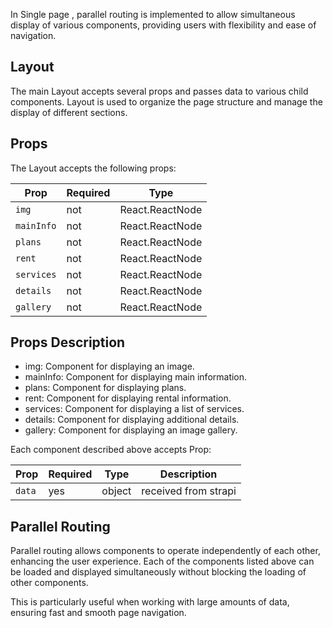 In Single page , parallel routing is implemented to allow simultaneous display of various components, providing users with flexibility and ease of navigation.

## Layout 
The main Layout accepts several props and passes data to various child components. Layout is used to organize the page structure and manage the display of different sections.

## Props
The Layout  accepts the following props:

| Prop | Required | Type |
| ---  | ---      | ---  |
| `img` | not | React.ReactNode |
| `mainInfo` | not | React.ReactNode |
| `plans` | not | React.ReactNode |
| `rent` | not | React.ReactNode |
| `services` | not | React.ReactNode |
| `details` | not | React.ReactNode |
| `gallery` | not | React.ReactNode |


## Props Description

- img: Component for displaying an image.
- mainInfo: Component for displaying main information.
- plans: Component for displaying plans.
- rent: Component for displaying rental information.
- services: Component for displaying a list of services.
- details: Component for displaying additional details.
- gallery: Component for displaying an image gallery.

Each component described above accepts Prop:

| Prop   | Required | Type   | Description          |
| ------ | -------- | ------ | -------------------- |
| `data` | yes      | object | received from strapi |


## Parallel Routing
Parallel routing allows components to operate independently of each other, enhancing the user experience. Each of the components listed above can be loaded and displayed simultaneously without blocking the loading of other components.

This is particularly useful when working with large amounts of data, ensuring fast and smooth page navigation.



